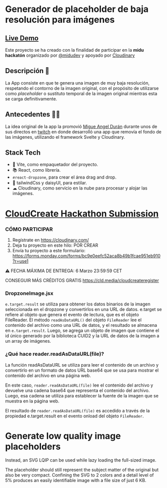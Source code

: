 # Generador de placeholder de baja resolución para imágenes

## [Live Demo]()

Este proyecto se ha creado con la finalidad de participar en la **midu hackatón** organizado por [@midudev](https://midu.dev/) y apoyado por [Cloudinary](https://cloudinary.com/)

## Descripción 📖

La App consiste en que te genera una imagen de muy baja resolución, respetando el contorno de la imagen original, con el propósito de utilizarse como _placeholder_ o sustituto temporal de la imagen original mientras esta se carga definitivamente.

## Antecedentes 🐱‍👤
La idea original de la app la promovió [Migue Angel Durán](https://www.youtube.com/@midudev) durante unos de sus directos en [twitch](https://www.twitch.tv/videos/1744886615) en donde desarrolló una app que removía el fondo de las imágenes, utilizando el framework Svelte y Cloudinary.

## Stack Tech
- 🚀 Vite, como empaquetador del proyecto.
- 📚 React, como librería.
- ✊`react-dropzone`, para crear el área drag and drop.
- 🎨 tailwindCss y daisyUI, para estilar.
- ☁ Cloudinary, como servicio en la nube para procesar y alojar las imágenes.



# [CloudCreate Hackathon Submission](https://forms.monday.com/forms/bc9e0eefc52aca8b49b1fcae951eb910?r=use1)

### CÓMO PARTICIPAR
1. Regístrate en https://cloudinary.com/
2. Deja tu proyecto en este hilo: POR CREAR
3. Envía tu proyecto a este formulario: https://forms.monday.com/forms/bc9e0eefc52aca8b49b1fcae951eb910?r=use1

⚠️ FECHA MÁXIMA DE ENTREGA: 6 Marzo 23:59:59 CET

CONSEGUIR MÁS CRÉDITOS GRATIS 
https://cld.media/cloudcreateregister


### DropzoneImage.jsx

`e.target.result` se utiliza para obtener los datos binarios de la imagen seleccionada en el dropzone y convertirlos en una URL de datos. e.target se refiere al objeto que genera el evento de lectura, que es el objeto FileReader. El método `readAsDataURL()` del objeto `FileReader` lee el contenido del archivo como una URL de datos, y el resultado se almacena en `e.target.result`. Luego, se agrega un objeto de imagen que contiene el id único generado por la biblioteca CUID2 y la URL de datos de la imagen a un array de imágenes.




### ¿Qué hace reader.readAsDataURL(file)?

La función readAsDataURL se utiliza para leer el contenido de un archivo y convertirlo en un formato de datos URL base64 que se usa para mostrar el contenido del archivo en una página web.

En este caso, `reader.readAsDataURL(file)` lee el contenido del archivo y devuelve una cadena base64 que representa el contenido del archivo. Luego, esa cadena se utiliza para establecer la fuente de la imagen que se muestra en la página web.

El resultado de `reader.readAsDataURL(file)` es accedido a través de la propiedad e.target.result en el evento onload del objeto `FileReader`.

# Generate low quality image placeholders

Instead, an SVG LQIP can be used while lazy loading the full-sized image.

The placeholder should still represent the subject matter of the original but also be very compact. Confining the SVG to 2 colors and a detail level of 5% produces an easily identifiable image with a file size of just 6 KB.

